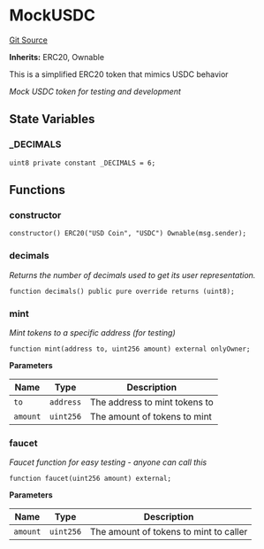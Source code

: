 # MockUSDC
[Git Source](https://github.com/Quantillon-Labs/smart-contracts/quantillon-protocol/blob/91f7ed3e8a496e9d369dc182e8f549ec75449a6b/src/mocks/MockUSDC.sol)

**Inherits:**
ERC20, Ownable

This is a simplified ERC20 token that mimics USDC behavior

*Mock USDC token for testing and development*


## State Variables
### _DECIMALS

```solidity
uint8 private constant _DECIMALS = 6;
```


## Functions
### constructor


```solidity
constructor() ERC20("USD Coin", "USDC") Ownable(msg.sender);
```

### decimals

*Returns the number of decimals used to get its user representation.*


```solidity
function decimals() public pure override returns (uint8);
```

### mint

*Mint tokens to a specific address (for testing)*


```solidity
function mint(address to, uint256 amount) external onlyOwner;
```
**Parameters**

|Name|Type|Description|
|----|----|-----------|
|`to`|`address`|The address to mint tokens to|
|`amount`|`uint256`|The amount of tokens to mint|


### faucet

*Faucet function for easy testing - anyone can call this*


```solidity
function faucet(uint256 amount) external;
```
**Parameters**

|Name|Type|Description|
|----|----|-----------|
|`amount`|`uint256`|The amount of tokens to mint to caller|


